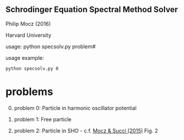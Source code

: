 ## Schrodinger Equation Spectral Method Solver

Philip Mocz (2016)

Harvard University


usage: python specsolv.py problem#

usage example: 

```
python specsolv.py 0
```

# problems

0. problem 0: Particle in harmonic oscillator potential

1. problem 1: Free particle

2. problem 2: Particle in SHO - c.f. [Mocz & Succi (2015)](http://adsabs.harvard.edu/abs/2015PhRvE..91e3304M) Fig. 2
